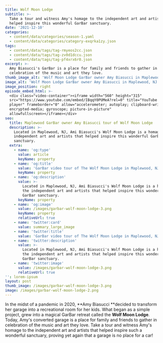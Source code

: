 ```yaml
---
title: Wolf Moon Lodge
subtitle: >-
  Take a tour and witness Amy's homage to the independent art and artists that
  helped inspire this wonderful GarBar sanctuary.
date: '2021-12-10'
categories:
  - content/data/categories/season-1.yaml
  - content/data/categories/category-exqrka1zy.json
tags:
  - content/data/tags/tag-rmyeos2cc.json
  - content/data/tags/tag-zv0d1dccu.json
  - content/data/tags/tag-pf4xrx6r0.json
excerpt: >-
  Amy Biasucci's GarBar is a place for family and friends to gather in
  celebration of the music and art they love.
thumb_image_alt: 'Wolf Moon Lodge GarBar owner Amy Biasucci in Maplewood, NJ'
image_alt: 'Wolf Moon Lodge GarBar owner Amy Biasucci in Maplewood, NJ'
image_position: right
episode_embed_html: >-
  <div class="video-container"><iframe width="560" height="315"
  src="https://www.youtube.com/embed/IBqqY0PUMeA?rel=0" title="YouTube video
  player" frameborder="0" allow="accelerometer; autoplay; clipboard-write;
  encrypted-media; gyroscope; picture-in-picture"
  allowfullscreen></iframe></div>
seo:
  title: Maplewood GarBar owner Amy Biasucci tour of Wolf Moon Lodge
  description: >-
    Located in Maplewood, NJ, Ami Biasucci's Wolf Moon Lodge is a homage to the
    independent art and artists that helped inspire this wonderful GarBar
    sanctuary.
  extra:
    - name: 'og:type'
      value: article
      keyName: property
    - name: 'og:title'
      value: 'GarBar video tour of The Wolf Moon Lodge in Maplewood, NJ'
      keyName: property
    - name: 'og:description'
      value: >-
        Located in Maplewood, NJ, Ami Biasucci's Wolf Moon Lodge is a homage to
        the independent art and artists that helped inspire this wonderful
        GarBar sanctuary.
      keyName: property
    - name: 'og:image'
      value: /images/garbar-wolf-moon-lodge-3.png
      keyName: property
      relativeUrl: true
    - name: 'twitter:card'
      value: summary_large_image
    - name: 'twitter:title'
      value: 'GarBar video tour of The Wolf Moon Lodge in Maplewood, NJ'
    - name: 'twitter:description'
      value: >-
        Located in Maplewood, NJ, Ami Biasucci's Wolf Moon Lodge is a homage to
        the independent art and artists that helped inspire this wonderful
        GarBar sanctuary.
    - name: 'twitter:image'
      value: /images/garbar-wolf-moon-lodge-3.png
      relativeUrl: true
'': lorem-ipsum
layout: post
thumb_image: /images/garbar-wolf-moon-lodge-3.png
image: /images/garbar-wolf-moon-lodge-2.png
---
```

In the midst of a pandemic in 2020, **Amy Biasucci **decided to transform her garage into a recreational room for her kids. What began as a simple project, grew into a magical GarBar retreat called the **Wolf Moon Lodge**. Today, Amy's converted garage is a place for family and friends to gather in celebration of the music and art they love. Take a tour and witness Amy's homage to the independent art and artists that helped inspire such a wonderful sanctuary, proving yet again that a garage is no place for a car!

